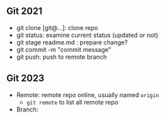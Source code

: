 ## Git 2021
- git clone [git@...]: clone repo
- git status: examine current status (updated or not)
- git stage readme.md : prepare change?
- git commit -m "commit message"
- git push: push to remote branch

## Git 2023
- Remote: remote repo online, usually named `origin`
  - `git remote` to list all remote repo
- Branch:
